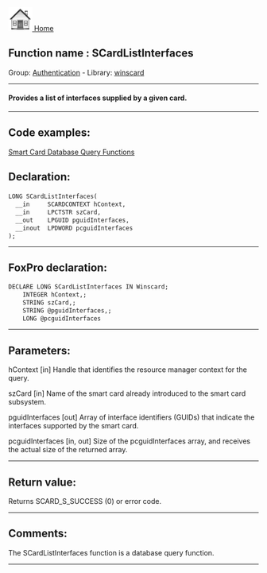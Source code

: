 [<img src="../../images/home.png"> Home ](https://github.com/VFPX/Win32API)  

## Function name : SCardListInterfaces
Group: [Authentication](../../functions_group.md#Authentication)  -  Library: [winscard](../../libraries.md#winscard)  
***  


#### Provides a list of interfaces supplied by a given card.
***  


## Code examples:
[Smart Card Database Query Functions](../../samples/sample_539.md)  

## Declaration:
```foxpro  
LONG SCardListInterfaces(
  __in     SCARDCONTEXT hContext,
  __in     LPCTSTR szCard,
  __out    LPGUID pguidInterfaces,
  __inout  LPDWORD pcguidInterfaces
);  
```  
***  


## FoxPro declaration:
```foxpro  
DECLARE LONG SCardListInterfaces IN Winscard;
	INTEGER hContext,;
	STRING szCard,;
	STRING @pguidInterfaces,;
	LONG @pcguidInterfaces  
```  
***  


## Parameters:
hContext [in]
Handle that identifies the resource manager context for the query.

szCard [in]
Name of the smart card already introduced to the smart card subsystem.

pguidInterfaces [out]
Array of interface identifiers (GUIDs) that indicate the interfaces supported by the smart card.

pcguidInterfaces [in, out]
Size of the pcguidInterfaces array, and receives the actual size of the returned array.  
***  


## Return value:
Returns SCARD_S_SUCCESS (0) or error code.  
***  


## Comments:
The SCardListInterfaces function is a database query function.  
  
***  

